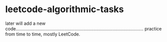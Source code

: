 # leetcode-algorithmic-tasks

later will add a new code....................................................................................................
practice from time to time,
mostly LeetCode.


